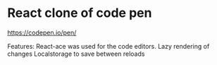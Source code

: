 # React clone of code pen

https://codepen.io/pen/

Features:
React-ace was used for the code editors.
Lazy rendering of changes
Localstorage to save between reloads

